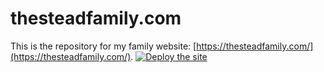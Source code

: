 # thesteadfamily.com

This is the repository for my family website: [https://thesteadfamily.com/](https://thesteadfamily.com/). [![Deploy the site](https://github.com/WilStead/thesteadfamilycom/actions/workflows/deploy.yml/badge.svg)](https://github.com/WilStead/thesteadfamilycom/actions/workflows/deploy.yml)
